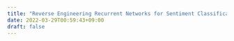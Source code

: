 ```yaml
---
title: "Reverse Engineering Recurrent Networks for Sentiment Classification Reveals Line Attractor Dynamics"
date: 2022-03-29T00:59:43+09:00
draft: false
---
```

